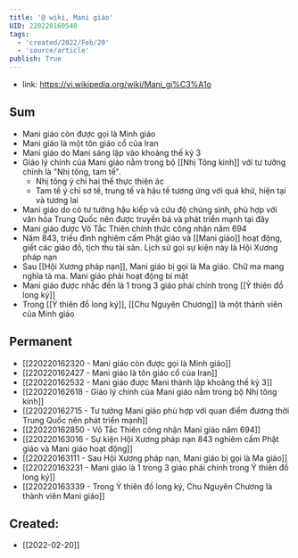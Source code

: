 ```yaml
---
title: '@ wiki, Mani giáo'
UID: 220220160540
tags:
  - 'created/2022/Feb/20'
  - 'source/article'
publish: True
---
```

- link: https://vi.wikipedia.org/wiki/Mani_gi%C3%A1o

## Sum
- Mani giáo còn được gọi là Minh giáo
- Mani giáo là một tôn giáo cổ của Iran
- Mani giáo do Mani sáng lập vào khoảng thế kỷ 3
- Giáo lý chính của Mani giáo nằm trong bộ [[Nhị Tông kinh]] với tư tưởng chính là "Nhị tông, tam tế".
	- Nhị tông ý chỉ hai thế thực thiện ác
	- Tam tế ý chỉ sơ tế, trung tế và hậu tế tương ứng với quá khứ, hiện tại và tương lai
- Mani giáo do có tư tưởng hậu kiếp và cứu độ chúng sinh,  phù hợp với văn hóa Trung Quốc nên được truyền bá và phát triển mạnh tại đây
- Mani giáo được Võ Tắc Thiên chính thức công nhận năm 694
- Năm 843, triều đình nghiêm cấm Phật giáo và [[Mani giáo]] hoạt động, giết các giáo đồ, tịch thu tài sản. Lịch sử gọi sự kiện này là Hội Xương pháp nạn
- Sau [[Hội Xương pháp nạn]], Mani giáo bị gọi là Ma giáo. Chữ ma mang nghĩa tà ma. Mani giáo phải hoạt động bí mật
- Mani giáo được nhắc đến là 1 trong 3 giáo phái chính trong [[Ỷ thiên đồ long ký]]
- Trong [[Ỷ thiên đồ long ký]], [[Chu Nguyên Chương]] là một thành viên của Minh giáo

## Permanent
- [[220220162320 - Mani giáo còn được gọi là Minh giáo]]
- [[220220162427 - Mani giáo là tôn giáo cổ của Iran]]
- [[220220162532 - Mani giáo được Mani thành lập khoảng thế kỷ 3]]
- [[220220162618 - Giáo lý chính của Mani giáo nằm trong bộ Nhị tông kinh]]
- [[220220162715 - Tư tưởng Mani giáo phù hợp với quan điểm đương thời Trung Quốc nên phát triển mạnh]]
- [[220220162850 - Võ Tắc Thiên công nhận Mani giáo năm 694]]
- [[220220163016 - Sự kiện Hội Xương pháp nạn 843 nghiêm cấm Phật giáo và Mani giáo hoạt động]]
- [[220220163111 - Sau Hội Xương pháp nạn, Mani giáo bị gọi là Ma giáo]]
- [[220220163231 - Mani giáo  là 1 trong 3 giáo phái chính trong Ỷ thiên đồ long ký]]
- [[220220163339 - Trong Ỷ thiên đồ long ký, Chu Nguyên Chương là thành viên Mani giáo]]




## Created:
- [[2022-02-20]]
